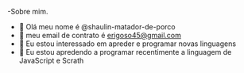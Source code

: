 -Sobre mim.
- 👋 Olá meu nome é @shaulin-matador-de-porco
- 👀 meu email de contrato é erigoso45@gmail.com
- 🌱 Eu estou interessado em apreder e programar novas linguagens
- 💞️ Eu estou apredendo a programar recentimente a linguagem de JavaScript e Scrath


<!---
shalin-matador-de-porc0/shalin-matador-de-porc0 is a ✨ special ✨ repository because its `README.md` (this file) appears on your GitHub profile.
You can click the Preview link to take a look at your changes.
--->
